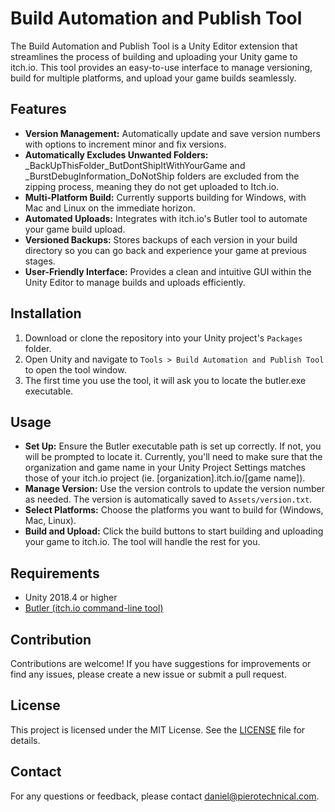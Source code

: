 # Build Automation and Publish Tool

The Build Automation and Publish Tool is a Unity Editor extension that streamlines the process of building and uploading your Unity game to itch.io. This tool provides an easy-to-use interface to manage versioning, build for multiple platforms, and upload your game builds seamlessly.

## Features

- **Version Management:** Automatically update and save version numbers with options to increment minor and fix versions.
- **Automatically Excludes Unwanted Folders:** _BackUpThisFolder_ButDontShipItWithYourGame and _BurstDebugInformation_DoNotShip folders are excluded from the zipping process, meaning they do not get uploaded to Itch.io.
- **Multi-Platform Build:** Currently supports building for Windows, with Mac and Linux on the immediate horizon.
- **Automated Uploads:** Integrates with itch.io's Butler tool to automate your game build upload.
- **Versioned Backups:** Stores backups of each version in your build directory so you can go back and experience your game at previous stages.
- **User-Friendly Interface:** Provides a clean and intuitive GUI within the Unity Editor to manage builds and uploads efficiently.

## Installation

1. Download or clone the repository into your Unity project's `Packages` folder.
2. Open Unity and navigate to `Tools > Build Automation and Publish Tool` to open the tool window.
3. The first time you use the tool, it will ask you to locate the butler.exe executable.

## Usage

- **Set Up:** Ensure the Butler executable path is set up correctly. If not, you will be prompted to locate it. Currently, you'll need to make sure that the organization and game name in your Unity Project Settings matches those of your itch.io project (ie. [organization].itch.io/[game name]).
- **Manage Version:** Use the version controls to update the version number as needed. The version is automatically saved to `Assets/version.txt`.
- **Select Platforms:** Choose the platforms you want to build for (Windows, Mac, Linux).
- **Build and Upload:** Click the build buttons to start building and uploading your game to itch.io. The tool will handle the rest for you.

## Requirements

- Unity 2018.4 or higher
- [Butler (itch.io command-line tool)](https://itchio.itch.io/butler)

## Contribution

Contributions are welcome! If you have suggestions for improvements or find any issues, please create a new issue or submit a pull request.

## License

This project is licensed under the MIT License. See the [LICENSE](LICENSE) file for details.

## Contact

For any questions or feedback, please contact [daniel@pierotechnical.com](mailto:daniel@pierotechnical.com).
